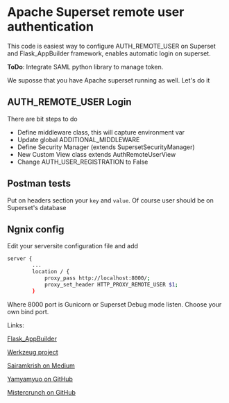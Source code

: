 # Apache Superset remote user authentication

This code is easiest way to configure AUTH_REMOTE_USER on Superset and Flask_AppBuilder framework, enables automatic login on superset.

__ToDo__: Integrate SAML python library to manage token.

We suposse that you have Apache superset running as well. Let's do it

## AUTH_REMOTE_USER Login
There are bit steps to do

* Define middleware class, this will capture environment var 
* Update global ADDITIONAL_MIDDLEWARE
* Define Security Manager (extends SupersetSecurityManager)
* New Custom View class extends AuthRemoteUserView
* Change AUTH_USER_REGISTRATION to False

## Postman tests

Put on headers section your `key` and `value`. Of course user should be on Superset's database

## Ngnix config

Edit your serversite configuration file and add
```bash
server {
        ...
        location / {
            proxy_pass http://localhost:8000/;
            proxy_set_header HTTP_PROXY_REMOTE_USER $1;
        }
```
Where 8000 port is Gunicorn or Superset Debug mode listen. Choose your own bind port.


Links:

[Flask_AppBuilder](https://flask-appbuilder.readthedocs.io/en/latest/security.html#your-custom-security)

[Werkzeug project](http://werkzeug.pocoo.org/docs/0.14/wrappers/)

[Sairamkrish on Medium](https://medium.com/@sairamkrish/apache-superset-custom-authentication-and-integrate-with-other-micro-services-8217956273c1)

[Yamyamyuo on GitHub](https://github.com/yamyamyuo/superset-development)

[Mistercrunch on GitHub](https://gist.github.com/mistercrunch/6d31af4a11c47edcedc1ba6ceb5f5fab#file-supersetlogin-py)

